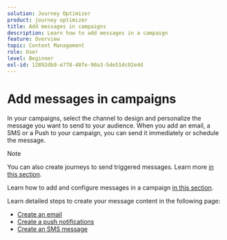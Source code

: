 ```yaml
---
solution: Journey Optimizer
product: journey optimizer
title: Add messages in campaigns
description: Learn how to add messages in a campaign
feature: Overview
topic: Content Management
role: User
level: Beginner
exl-id: 12892db9-e778-48fe-90a3-5de51dc02e4d
---
```

# Add messages in campaigns

In your campaigns, select the channel to design and personalize the message you want to send to your audience. When you add an email, a SMS or a Push to your campaign, you can send it immediately or schedule the message.

>[!NOTE]
>You can also create journeys to send triggered messages. Learn more [in this section](messages-in-journeys.md).

Learn how to add and configure messages in a campaign [in this section](../campaigns/create-campaign.md).

Learn detailed steps to create your message content in the following page:

* [Create an email](create-email.md)
* [Create a push notifications](../push/create-push.md)
* [Create an SMS message](../sms/create-sms.md)
